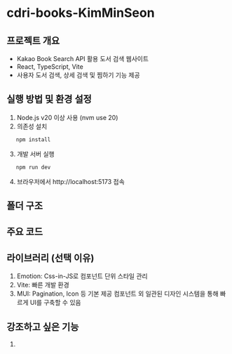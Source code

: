 # cdri-books-KimMinSeon

## 프로젝트 개요
- Kakao Book Search API 활용 도서 검색 웹사이트
- React, TypeScript, Vite
- 사용자 도서 검색, 상세 검색 및 찜하기 기능 제공

## 실행 방법 및 환경 설정
1. Node.js v20 이상 사용 (nvm use 20)
2. 의존성 설치
```bash
   npm install
```
3. 개발 서버 실행 
```bash
   npm run dev
```
4. 브라우저에서 http://localhost:5173 접속

## 폴더 구조

## 주요 코드

## 라이브러리 (선택 이유)
1. Emotion: Css-in-JS로 컴포넌트 단위 스타일 관리
2. Vite: 빠른 개발 환경
3. MUI: Pagination, Icon 등 기본 제공 컴포넌트 외 일관된 디자인 시스템을 통해 빠르게 UI를 구축할 수 있음

## 강조하고 싶은 기능
1. 